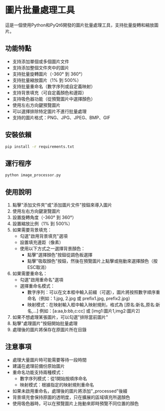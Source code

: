 # 圖片批量處理工具

這是一個使用Python和PyQt6開發的圖片批量處理工具，支持批量旋轉和縮放圖片。

## 功能特點

- 支持添加單個或多個圖片文件
- 支持添加整個文件夾中的圖片
- 支持批量旋轉圖片（-360° 到 360°）
- 支持批量縮放圖片（1% 到 500%）
- 支持批量重命名（數字序列或自定義映射）
- 支持背景填充（可自定義顏色和邊距）
- 支持吸色器功能（從預覽圖片中選擇顏色）
- 使用左右方向鍵預覽圖片
- 可以選擇排除特定圖片不進行批量處理
- 支持的圖片格式：PNG、JPG、JPEG、BMP、GIF

## 安裝依賴

```bash
pip install -r requirements.txt
```

## 運行程序

```bash
python image_processor.py
```

## 使用說明

1. 點擊"添加文件夾"或"添加圖片文件"按鈕來導入圖片
2. 使用左右方向鍵瀏覽圖片
3. 設置旋轉角度（-360° 到 360°）
4. 設置縮放比例（1% 到 500%）
5. 如果需要背景填充：
   - 勾選"啟用背景填充"選項
   - 設置填充邊距（像素）
   - 使用以下方式之一選擇背景顏色：
     * 點擊"選擇顏色"按鈕從調色板選擇
     * 點擊"吸取顏色"按鈕，然後在預覽圖片上點擊或拖動來選擇顏色（按ESC取消）
6. 如果需要重命名：
   - 勾選"啟用重命名"選項
   - 選擇重命名模式：
     * 數字序列：可以在文本框中輸入前綴（可選），圖片將按照數字順序重命名（例如：1.jpg, 2.jpg 或 prefix1.jpg, prefix2.jpg）
     * 映射模式：在映射輸入框中輸入映射規則，格式為 [原名:新名,原名:新名,...]
       例如：[a:aa,b:bb,c:cc] 或 [img1:圖片1,img2:圖片2]
7. 如果不想處理某張圖片，可以勾選"排除當前圖片"
8. 點擊"處理圖片"按鈕開始批量處理
9. 處理後的圖片將保存在原圖片所在目錄

## 注意事項

- 處理大量圖片時可能需要等待一段時間
- 建議在處理前備份原始圖片
- 重命名功能支持兩種模式：
  * 數字序列模式：從1開始按順序命名
  * 映射模式：根據指定的映射規則重命名
- 如果未啟用重命名，處理後的圖片將添加"_processed"後綴
- 背景填充會保持原圖的透明度，只在擴展的區域填充所選顏色
- 使用吸色器時，可以在預覽圖片上拖動來即時預覽不同位置的顏色 